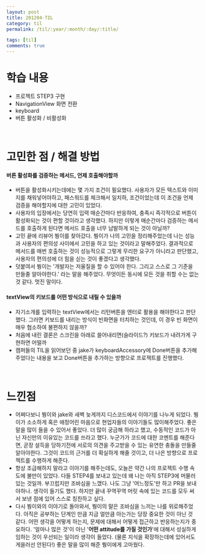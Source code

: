 ```yaml
---
layout: post
title: 201204-TIL
category: til
permalink: /til/:year/:month/:day/:title/

tags: [til]
comments: true
---
```


# 학습 내용
- 프로젝트 STEP3 구현
- NavigationView 화면 전환
- keyboard
- 버튼 활성화 / 비활성화

<br>

# 고민한 점 / 해결 방법
#### 버튼 활성화를 검증하는 메서드, 언제 호출해야할까
- 버튼을 활성화시키는데에는 몇 가지 조건이 필요했다. 사용자가 모든 텍스트와 이미지를 채워넣어야하고, 패스워드를 체크해서 일치하, 조건이었는데 이 조건을 언제 검증을 해야할지에 대한 고민이 있었다.
- 사용자의 입장에서는 당연히 입력 매순간마다 반응하여, 충족시 즉각적으로 버튼이 활성화되는 것이 편할 것이라고 생각했다. 하지만 이렇게 매순간마다 검증하는 메서드를 호출하게 된다면 메서드 호출을 너무 남발하게 되는 것이 아닐까?
- 고민 끝에 리뷰어 붱이를 찾아갔다. 붱이가 나의 고민을 정리해주었는데 나는 성능과 사용자의 편의성 사이에서 고민을 하고 있는 것이라고 말해주었다. 결과적으로 메서드를 매번 호출하는 것이 성능적으로 그렇게 무리한 요구가 아니라고 판단했고, 사용자의 편의성에 더 힘을 싣는 것이 좋겠다고 생각했다.
- 덧붙여서 붱이는 '개발자는 저울질을 할 수 있어야 한다. 그리고 스스로 그 기준을 만들줄 알아야한다.' 라는 말을 해주었다. 무엇이든 동시에 모든 것을 취할 수는 없는 것 같다. 멋진 말이다.

#### textView의 키보드를 어떤 방식으로 내릴 수 있을까
- 자기소개를 입력하는 textView에서는 리턴버튼을 엔터로 활용을 해야한다고 판단했다. 그러면 키보드를 내리는 방식이 빈화면을 터치하는 것인데, 이 경우 빈 화면이 매우 협소하여 불편하지 않을까?
- 처음에 내린 결론은 스크린을 아래로 쓸어내리면(슬라이드?) 키보드가 내려가게 구현하면 어떨까
- 캠퍼들의 TIL을 읽어보던 중 jake가 keyboardAccessory에 Done버튼을 추가해주었다는 내용을 보고 Done버튼을 추가하는 방향으로 프로젝트를 진행했다.

<br>

# 느낀점
- 어쩌다보니 붱이와 jake와 새벽 늦게까지 디스코드에서 이야기를 나누게 되었다. 붱이가 소소하게 혹은 애정어린 마음으로 현업자들의 이야기들도 많이해주었다. 좋은 말을 많이 들을 수 있어서 좋았다. 더 많이 궁금해 하라고 했고, 수동적인 코드가 아닌 자신만의 이유있는 코드를 쓰라고 했다. 누군가가 코드에 대한 코멘트를 해준다면, 곧장 설득을 당하기전에 서로의 의견을 주고받을 수 있는 유연한 충돌을 만들줄 알아야한다. 그것이 코드의 근거를 더 확실하게 해줄 것이고, 더 나은 방향으로 프로젝트를 수행하게 해준다.   
- 항상 조급해하지 말라고 이야기를 해주는데도, 오늘은 약간 나의 프로젝트 수행 속도에 불만이 있었다. 다들 STEP4를 보내고 있는데 왜 나는 아직 STEP3에 머물러 있는 것일까. 부끄럽지만 조바심을 느꼈다. 나도 그냥 '어느정도'만 하고 PR을 보내야하나. 생각이 들기도 했다. 하지만 끝내 꾸역꾸역 머릿 속에 있는 코드를 모두 써서 보낸 점에 있어 스스로 칭찬하고 싶다.   
- 다시 붱이와의 이야기로 돌아와서, 붱이의 말은 조바심을 느끼는 나를 위로해주었다. 아직은 공부하는 단계인 만큼 지금 얼만큼 아는가는 당장 중요한 것이 아닌 것 같다. 어떤 생각을 어떻게 하는지, 문제에 대해서 어떻게 접근하고 반응하는지가 중요하다. '얼마나 많은 것'이 아닌 '**어떤 attitude를 가질 것인가**'에 대해서 성실하게 임하는 것이 우선되는 일이라 생각이 들었다. (물론 지식을 확장하는데에 있어서도 게을러선 안된다!) 좋은 말을 많이 해준 붱이에게 고마웠다.
